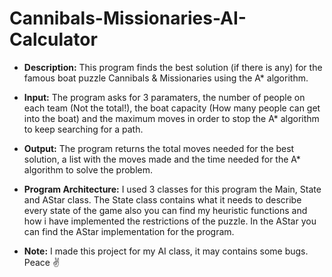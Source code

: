 # Cannibals-Missionaries-AI-Calculator

- **Description:**
This program finds the best solution (if there is any) for the famous boat puzzle Cannibals & Missionaries using the A* algorithm.

- **Input:**
The program asks for 3 paramaters, the number of people on each team (Not the total!), the boat capacity (How many people can get into the boat) and the maximum moves in order to stop the A* algorithm to keep searching for a path.

- **Output:**
The program returns the total moves needed for the best solution, a list with the moves made and the time needed for the A* algorithm to solve the problem.

- **Program Architecture:**
I used 3 classes for this program the Main, State and AStar class.
The State class contains what it needs to describe every state of the game also you can find my heuristic functions and how i have implemented the restrictions of the puzzle. 
In the AStar you can find the AStar implementation for the program.

- **Note:**
I made this project for my AI class, it may contains some bugs. 
Peace ✌
